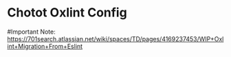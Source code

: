 <p align="center">
    <h1>Chotot Oxlint Config</h1>
</p>

#Important Note: https://701search.atlassian.net/wiki/spaces/TD/pages/4169237453/WIP+Oxlint+Migration+From+Eslint
